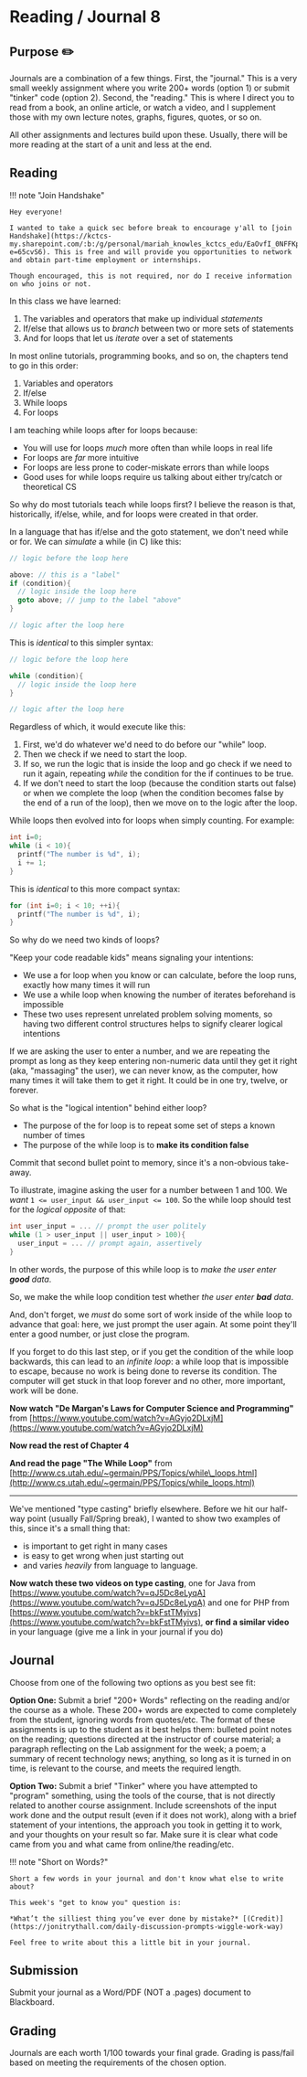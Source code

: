 # Reading / Journal 8

## Purpose ✏️

Journals are a combination of a few things. First, the "journal." This is a very small weekly assignment where you write 200+ words (option 1) or submit  "tinker" code (option 2). Second, the "reading." This is where I direct you to read from a book, an online article, or watch a video, and I supplement those with my own lecture notes, graphs, figures, quotes, or so on.

All other assignments and lectures build upon these. Usually, there will be more reading at the start of a unit and less at the end.

## Reading

!!! note "Join Handshake"

    Hey everyone!

    I wanted to take a quick sec before break to encourage y'all to [join Handshake](https://kctcs-my.sharepoint.com/:b:/g/personal/mariah_knowles_kctcs_edu/EaOvfI_0NFFKp3Lil1YWprwB_4TK8wXJguh9_khuq_IuEA?e=65cvS6). This is free and will provide you opportunities to network and obtain part-time employment or internships.
    
    Though encouraged, this is not required, nor do I receive information on who joins or not.

In this class we have learned:

1. The variables and operators that make up individual *statements*
2. If/else that allows us to *branch* between two or more sets of statements
3. And for loops that let us *iterate* over a set of statements

In most online tutorials, programming books, and so on, the chapters tend to go in this order:

1. Variables and operators
2. If/else
3. While loops
4. For loops

I am teaching while loops after for loops because:

- You will use for loops *much* more often than while loops in real life
- For loops are *far* more intuitive
- For loops are less prone to coder-miskate errors than while loops
- Good uses for while loops require us talking about either try/catch or theoretical CS

So why do most tutorials teach while loops first? I believe the reason is that, historically, if/else, while, and for loops were created in that order.

In a language that has if/else and the goto statement, we don't need while or for. We can *simulate* a while (in C) like this:

```c
// logic before the loop here

above: // this is a "label"
if (condition){
  // logic inside the loop here
  goto above; // jump to the label "above"
}

// logic after the loop here
```

This is *identical* to this simpler syntax:

```c
// logic before the loop here

while (condition){
  // logic inside the loop here
}

// logic after the loop here
```

Regardless of which, it would execute like this:

1. First, we'd do whatever we'd need to do before our "while" loop.
2. Then we check if we need to start the loop.
3. If so, we run the logic that is inside the loop and go check if we need to run it again, repeating *while* the condition for the if continues to be true.
4. If we don't need to start the loop (because the condition starts out false) or when we complete the loop (when the condition becomes false by the end of a run of the loop), then we move on to the logic after the loop.

While loops then evolved into for loops when simply counting. For example:

```c
int i=0;
while (i < 10){
  printf("The number is %d", i);
  i += 1;
}
```

This is *identical* to this more compact syntax:

```c
for (int i=0; i < 10; ++i){
  printf("The number is %d", i);
}
```

So why do we need two kinds of loops?

"Keep your code readable kids" means signaling your intentions:

- We use a for loop when you know or can calculate, before the loop runs, exactly how many times it will run
- We use a while loop when knowing the number of iterates beforehand is impossible
- These two uses represent unrelated problem solving moments, so having two different control structures helps to signify clearer logical intentions

If we are asking the user to enter a number, and we are repeating the prompt as long as they keep entering non-numeric data until they get it right (aka, "massaging" the user), we can never know, as the computer, how many times it will take them to get it right. It could be in one try, twelve, or forever.

So what is the "logical intention" behind either loop?

- The purpose of the for loop is to repeat some set of steps a known number of times
- The purpose of the while loop is to **make its condition false**

Commit that second bullet point to memory, since it's a non-obvious take-away.

To illustrate, imagine asking the user for a number between 1 and 100. We *want* `1 <= user_input && user_input <= 100`. So the while loop should test for the *logical opposite* of that:

```c
int user_input = ... // prompt the user politely
while (1 > user_input || user_input > 100){
  user_input = ... // prompt again, assertively
}
```

In other words, the purpose of this while loop is to *make the user enter **good** data*.

So, we make the while loop condition test whether *the user enter **bad** data*.

And, don't forget, we *must* do some sort of work inside of the while loop to advance that goal: here, we just prompt the user again. At some point they'll enter a good number, or just close the program.

If you forget to do this last step, or if you get the condition of the while loop backwards, this can lead to an *infinite loop*: a while loop that is impossible to escape, because no work is being done to reverse its condition. The computer will get stuck in that loop forever and no other, more important, work will be done.

**Now watch "De Margan's Laws for Computer Science and Programming"** from [https://www.youtube.com/watch?v=AGyjo2DLxjM](https://www.youtube.com/watch?v=AGyjo2DLxjM)

**Now read the rest of Chapter 4**

**And read the page "The While Loop"** from [http://www.cs.utah.edu/~germain/PPS/Topics/while\_loops.html](http://www.cs.utah.edu/~germain/PPS/Topics/while_loops.html)

---

We've mentioned "type casting" briefly elsewhere. Before we hit our half-way point (usually Fall/Spring break), I wanted to show two examples of this, since it's a small thing that:

- is important to get right in many cases
- is easy to get wrong when just starting out
- and varies *heavily* from language to language.

**Now watch these two videos on type casting**, one for Java from [https://www.youtube.com/watch?v=qJ5Dc8eLyqA](https://www.youtube.com/watch?v=qJ5Dc8eLyqA) and one for PHP from [https://www.youtube.com/watch?v=bkFstTMyivs](https://www.youtube.com/watch?v=bkFstTMyivs), **or find a similar video** in your language (give me a link in your journal if you do)

## Journal

Choose from one of the following two options as you best see fit:

**Option One:** Submit a brief "200+ Words" reflecting on the reading and/or the course as a whole. These 200+ words are expected to come completely from the student, ignoring words from quotes/etc. The format of these assignments is up to the student as it best helps them: bulleted point notes on the reading; questions directed at the instructor of course material; a paragraph reflecting on the Lab assignment for the week; a poem; a summary of recent technology news; anything, so long as it is turned in on time, is relevant to the course, and meets the required length. 

**Option Two:** Submit a brief "Tinker" where you have attempted to "program" something, using the tools of the course, that is not directly related to another course assignment. Include screenshots of the input work done and the output result (even if it does not work), along with a brief statement of your intentions, the approach you took in getting it to work, and your thoughts on your result so far. Make sure it is clear what code came from you and what came from online/the reading/etc.

!!! note "Short on Words?"
    
    Short a few words in your journal and don't know what else to write about?

    This week's "get to know you" question is:

    *What’t the silliest thing you’ve ever done by mistake?* [(Credit)](https://jonitrythall.com/daily-discussion-prompts-wiggle-work-way)

    Feel free to write about this a little bit in your journal.

## Submission

Submit your journal as a Word/PDF (NOT a .pages) document to Blackboard.

## Grading

Journals are each worth 1/100 towards your final grade. Grading is pass/fail based on meeting the requirements of the chosen option.